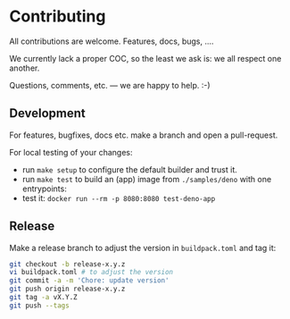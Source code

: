 # Contributing

All contributions are welcome. Features, docs, bugs, ....

We currently lack a proper COC, so the least we ask is: we all respect one another.

Questions, comments, etc. — we are happy to help. :-)

## Development

For features, bugfixes, docs etc. make a branch and open a pull-request.

For local testing of your changes:

- run `make setup` to configure the default builder and trust it.
- run `make test` to build an (app) image from `./samples/deno` with one entrypoints:
- test it: `docker run --rm -p 8080:8080 test-deno-app`

## Release

Make a release branch to adjust the version in `buildpack.toml` and tag it:

```sh
git checkout -b release-x.y.z
vi buildpack.toml # to adjust the version
git commit -a -m 'Chore: update version'
git push origin release-x.y.z
git tag -a vX.Y.Z
git push --tags
```


